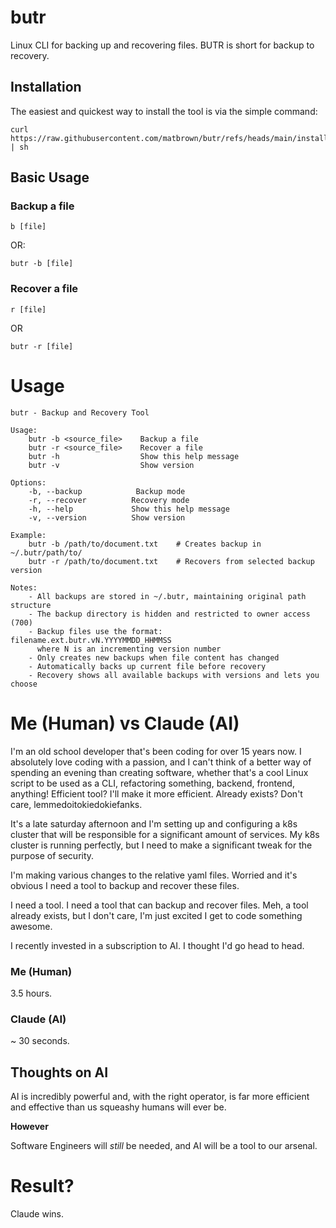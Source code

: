 # butr
Linux CLI for backing up and recovering files. BUTR is short for backup to recovery.

## Installation

The easiest and quickest way to install the tool is via the simple command:

```
curl https://raw.githubusercontent.com/matbrown/butr/refs/heads/main/install.sh | sh
```

## Basic Usage

### Backup a file
```
b [file]
```
OR:
```
butr -b [file]
```

### Recover a file
```
r [file]
```
OR
```
butr -r [file]
```

# Usage
```
butr - Backup and Recovery Tool

Usage:
    butr -b <source_file>    Backup a file
    butr -r <source_file>    Recover a file
    butr -h                  Show this help message
    butr -v                  Show version

Options:
    -b, --backup            Backup mode
    -r, --recover          Recovery mode
    -h, --help             Show this help message
    -v, --version          Show version

Example:
    butr -b /path/to/document.txt    # Creates backup in ~/.butr/path/to/
    butr -r /path/to/document.txt    # Recovers from selected backup version

Notes:
    - All backups are stored in ~/.butr, maintaining original path structure
    - The backup directory is hidden and restricted to owner access (700)
    - Backup files use the format: filename.ext.butr.vN.YYYYMMDD_HHMMSS
      where N is an incrementing version number
    - Only creates new backups when file content has changed
    - Automatically backs up current file before recovery
    - Recovery shows all available backups with versions and lets you choose
```

# Me (Human) vs Claude (AI)

I'm an old school developer that's been coding for over 15 years now. I absolutely love coding with a passion, and I can't think of a better way of spending an evening than creating software, whether that's a cool Linux script to be used as a CLI, refactoring something, backend, frontend, anything! Efficient tool? I'll make it more efficient. Already exists? Don't care, lemmedoitokiedokiefanks. 

It's a late saturday afternoon and I'm setting up and configuring a k8s cluster that will be responsible for a significant amount of services. My k8s cluster is running perfectly, but I need to make a significant tweak for the purpose of security. 

I'm making various changes to the relative yaml files. Worried  and it's obvious I need a tool to backup and recover these files.

I need a tool. I need a tool that can backup and recover files. Meh, a tool already exists, but I don't care, I'm just excited I get to code something awesome. 

I recently invested in a subscription to AI. I thought I'd go head to head. 

### Me (Human)

3.5 hours.

### Claude (AI)

~ 30 seconds.

## Thoughts on AI 

AI is incredibly powerful and, with the right operator, is far more efficient and effective than us squeashy humans will ever be.

**However**

Software Engineers will *still* be needed, and AI will be a tool to our arsenal. 

# Result? 

Claude wins. 
